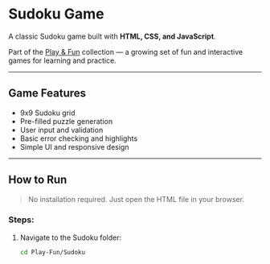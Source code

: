 # Sudoku Game

A classic Sudoku game built with **HTML, CSS, and JavaScript**.

Part of the [Play & Fun](https://github.com/Rajkiran89/Play-Fun) collection — a growing set of fun and interactive games for learning and practice.

---

## Game Features

- 9x9 Sudoku grid
- Pre-filled puzzle generation
- User input and validation
- Basic error checking and highlights
- Simple UI and responsive design

---

## How to Run

> No installation required. Just open the HTML file in your browser.

### Steps:

1. Navigate to the Sudoku folder:
   ```bash
   cd Play-Fun/Sudoku
   ```
